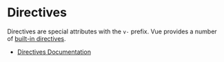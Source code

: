 # Directives

Directives are special attributes with the `v-` prefix. Vue provides a number of [built-in directives](https://vuejs.org/api/built-in-directives.html).

- [Directives Documentation](https://vuejs.org/guide/essentials/template-syntax.html#directives)


